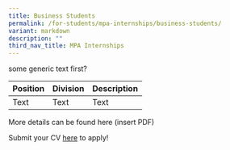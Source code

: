 ```yaml
---
title: Business Students
permalink: /for-students/mpa-internships/business-students/
variant: markdown
description: ""
third_nav_title: MPA Internships
---
```

some generic text first?




| Position | Division | Description |
| -------- | -------- | -------- |
| Text     | Text     | Text     |


More details can be found here (insert PDF)

Submit your CV [here](go.gov.sg/mpa-internships-application) to apply! 